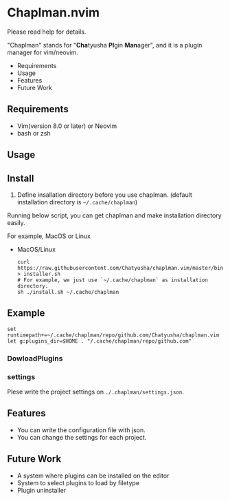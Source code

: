 # Chaplman.nvim

Please read help for details.

"Chaplman" stands for "**Cha**tyusha **Pl**gin **Man**ager", and it is a plugin manager for vim/neovim.

  - Requirements
  - Usage
  - Features
  - Future Work

## Requirements
  
  - Vim(version 8.0 or later) or Neovim
  - bash or zsh

## Usage

## Install
  
  1. Define insallation directory before you use chaplman. (default installation directory is `~/.cache/chaplman`) 
    
  Running below script, you can get chaplman and make installation directory easily.
  
For example, MacOS or Linux

- MacOS/Linux

  ```
  curl https://raw.githubusercontent.com/Chatyusha/chaplman.vim/master/bin/installer.sh > installer.sh
  # For example, we just use `~/.cache/chaplman` as installation directory.
  sh ./install.sh ~/.cache/chaplman
  ```

## Example

  ```vimrc/init.vim
  set runtimepath+=~/.cache/chaplman/repo/github.com/Chatyusha/chaplman.vim
  let g:plugins_dir=$HOME . "/.cache/chaplman/repo/github.com"
  ```
### DowloadPlugins

### settings

  Plese write the project settings on `./.chaplman/settings.json`.
 

## Features

  - You can write the configuration file with json.
  - You can change the settings for each project.

## Future Work
  
  - A system where plugins can be installed on the editor
  - System to select plugins to load by filetype
  - Plugin uninstaller

